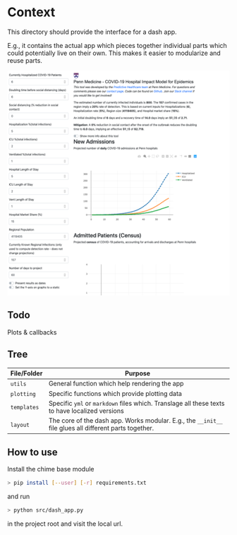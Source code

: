 # Context

This directory should provide the interface for a dash app.

E.g., it contains the actual app which pieces together individual parts which could potentially live on their own.
This makes it easier to modularize and reuse parts.

![Current interface](interface.png)

## Todo
Plots & callbacks

## Tree

File/Folder | Purpose
---|---
`utils` | General function which help rendering the app
`plotting` | Specific functions which provide plotting data
`templates` | Specific `yml` or `markdown` files which. Translage all these texts to have localized versions
`layout` | The core of the dash app. Works modular. E.g., the `__init__` file glues all different parts together.

## How to use
Install the chime base module
```bash
> pip install [--user] [-r] requirements.txt
```
and run
```bash
> python src/dash_app.py
```
in the project root and visit the local url.
